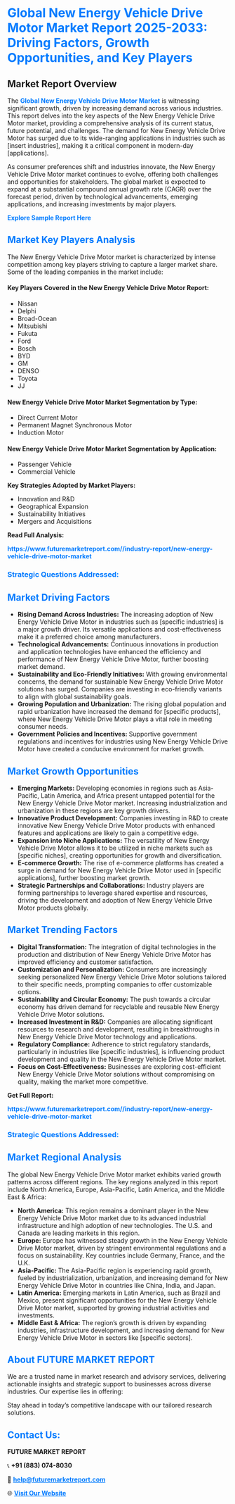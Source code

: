 <h1 style="color: #007BFF;">Global New Energy Vehicle Drive Motor Market Report 2025-2033: Driving Factors, Growth Opportunities, and Key Players</h1>

<section id="overview">
<h2>Market Report Overview</h2>
<p>The <a href="https://www.futuremarketreport.com//industry-report/new-energy-vehicle-drive-motor-market" style="color: #007BFF; text-decoration: none;"><strong>Global New Energy Vehicle Drive Motor Market</strong></a> is witnessing significant growth, driven by increasing demand across various industries. This report delves into the key aspects of the New Energy Vehicle Drive Motor market, providing a comprehensive analysis of its current status, future potential, and challenges. The demand for New Energy Vehicle Drive Motor has surged due to its wide-ranging applications in industries such as [insert industries], making it a critical component in modern-day [applications].</p>
<p>As consumer preferences shift and industries innovate, the New Energy Vehicle Drive Motor market continues to evolve, offering both challenges and opportunities for stakeholders. The global market is expected to expand at a substantial compound annual growth rate (CAGR) over the forecast period, driven by technological advancements, emerging applications, and increasing investments by major players.</p>
</section>

<section id="overview">
<p><a href="https://www.futuremarketreport.com//request-sample/reportId=88579" style="color: #007BFF; text-decoration: none;"><strong>Explore Sample Report Here</strong></a></p>
</section>

<section id="key-players">
<h2 style="color: #007BFF;">Market Key Players Analysis</h2>
<p>The New Energy Vehicle Drive Motor market is characterized by intense competition among key players striving to capture a larger market share. Some of the leading companies in the market include:</p>
<h4>Key Players Covered in the New Energy Vehicle Drive Motor Report:</h4>
<ul><li>Nissan</li><li>Delphi</li><li>Broad-Ocean</li><li>Mitsubishi</li><li>Fukuta</li><li>Ford</li><li>Bosch</li><li>BYD</li><li>GM</li><li>DENSO</li><li>Toyota</li><li>JJ</li></ul>
<h4>New Energy Vehicle Drive Motor Market Segmentation by Type:</h4>
<ul><li>Direct Current Motor</li><li>Permanent Magnet Synchronous Motor</li><li>Induction Motor</li></ul>

<h4>New Energy Vehicle Drive Motor Market Segmentation by Application:</h4>
<ul><li>Passenger Vehicle</li><li>Commercial Vehicle</li></ul>
<p><strong>Key Strategies Adopted by Market Players:</strong></p>
<ul>
<li>Innovation and R&D</li>
<li>Geographical Expansion</li>
<li>Sustainability Initiatives</li>
<li>Mergers and Acquisitions</li>
</ul>
</section>

<section>
<p><strong>Read Full Analysis: </strong></p><a href="https://www.futuremarketreport.com//industry-report/new-energy-vehicle-drive-motor-market" style="color: #007BFF; text-decoration: none;"><strong>https://www.futuremarketreport.com//industry-report/new-energy-vehicle-drive-motor-market</strong></a>
<h3 style="color: #007BFF;">Strategic Questions Addressed:</h3>
</section>

<section id="driving-factors">
<h2 style="color: #007BFF;">Market Driving Factors</h2>
<ul>
<li><strong>Rising Demand Across Industries:</strong> The increasing adoption of New Energy Vehicle Drive Motor in industries such as [specific industries] is a major growth driver. Its versatile applications and cost-effectiveness make it a preferred choice among manufacturers.</li>
<li><strong>Technological Advancements:</strong> Continuous innovations in production and application technologies have enhanced the efficiency and performance of New Energy Vehicle Drive Motor, further boosting market demand.</li>
<li><strong>Sustainability and Eco-Friendly Initiatives:</strong> With growing environmental concerns, the demand for sustainable New Energy Vehicle Drive Motor solutions has surged. Companies are investing in eco-friendly variants to align with global sustainability goals.</li>
<li><strong>Growing Population and Urbanization:</strong> The rising global population and rapid urbanization have increased the demand for [specific products], where New Energy Vehicle Drive Motor plays a vital role in meeting consumer needs.</li>
<li><strong>Government Policies and Incentives:</strong> Supportive government regulations and incentives for industries using New Energy Vehicle Drive Motor have created a conducive environment for market growth.</li>
</ul>
</section>

<section id="growth-opportunities">
<h2 style="color: #007BFF;">Market Growth Opportunities</h2>
<ul>
<li><strong>Emerging Markets:</strong> Developing economies in regions such as Asia-Pacific, Latin America, and Africa present untapped potential for the New Energy Vehicle Drive Motor market. Increasing industrialization and urbanization in these regions are key growth drivers.</li>
<li><strong>Innovative Product Development:</strong> Companies investing in R&D to create innovative New Energy Vehicle Drive Motor products with enhanced features and applications are likely to gain a competitive edge.</li>
<li><strong>Expansion into Niche Applications:</strong> The versatility of New Energy Vehicle Drive Motor allows it to be utilized in niche markets such as [specific niches], creating opportunities for growth and diversification.</li>
<li><strong>E-commerce Growth:</strong> The rise of e-commerce platforms has created a surge in demand for New Energy Vehicle Drive Motor used in [specific applications], further boosting market growth.</li>
<li><strong>Strategic Partnerships and Collaborations:</strong> Industry players are forming partnerships to leverage shared expertise and resources, driving the development and adoption of New Energy Vehicle Drive Motor products globally.</li>
</ul>
</section>

<section id="trending-factors">
<h2 style="color: #007BFF;">Market Trending Factors</h2>
<ul>
<li><strong>Digital Transformation:</strong> The integration of digital technologies in the production and distribution of New Energy Vehicle Drive Motor has improved efficiency and customer satisfaction.</li>
<li><strong>Customization and Personalization:</strong> Consumers are increasingly seeking personalized New Energy Vehicle Drive Motor solutions tailored to their specific needs, prompting companies to offer customizable options.</li>
<li><strong>Sustainability and Circular Economy:</strong> The push towards a circular economy has driven demand for recyclable and reusable New Energy Vehicle Drive Motor solutions.</li>
<li><strong>Increased Investment in R&D:</strong> Companies are allocating significant resources to research and development, resulting in breakthroughs in New Energy Vehicle Drive Motor technology and applications.</li>
<li><strong>Regulatory Compliance:</strong> Adherence to strict regulatory standards, particularly in industries like [specific industries], is influencing product development and quality in the New Energy Vehicle Drive Motor market.</li>
<li><strong>Focus on Cost-Effectiveness:</strong> Businesses are exploring cost-efficient New Energy Vehicle Drive Motor solutions without compromising on quality, making the market more competitive.</li>
</ul>
</section>

<section>
<p><strong>Get Full Report: </strong></p><a href="https://www.futuremarketreport.com//industry-report/new-energy-vehicle-drive-motor-market" style="color: #007BFF; text-decoration: none;"><strong>https://www.futuremarketreport.com//industry-report/new-energy-vehicle-drive-motor-market</strong></a>
<h3 style="color: #007BFF;">Strategic Questions Addressed:</h3>
</section>


<section id="regional-analysis">
<h2 style="color: #007BFF;">Market Regional Analysis</h2>
<p>The global New Energy Vehicle Drive Motor market exhibits varied growth patterns across different regions. The key regions analyzed in this report include North America, Europe, Asia-Pacific, Latin America, and the Middle East & Africa:</p>
<ul>
<li><strong>North America:</strong> This region remains a dominant player in the New Energy Vehicle Drive Motor market due to its advanced industrial infrastructure and high adoption of new technologies. The U.S. and Canada are leading markets in this region.</li>
<li><strong>Europe:</strong> Europe has witnessed steady growth in the New Energy Vehicle Drive Motor market, driven by stringent environmental regulations and a focus on sustainability. Key countries include Germany, France, and the U.K.</li>
<li><strong>Asia-Pacific:</strong> The Asia-Pacific region is experiencing rapid growth, fueled by industrialization, urbanization, and increasing demand for New Energy Vehicle Drive Motor in countries like China, India, and Japan.</li>
<li><strong>Latin America:</strong> Emerging markets in Latin America, such as Brazil and Mexico, present significant opportunities for the New Energy Vehicle Drive Motor market, supported by growing industrial activities and investments.</li>
<li><strong>Middle East & Africa:</strong> The region’s growth is driven by expanding industries, infrastructure development, and increasing demand for New Energy Vehicle Drive Motor in sectors like [specific sectors].</li>
</ul>
</section>

<footer>
<h2 style="color: #007BFF;">About FUTURE MARKET REPORT</h2>
<p>We are a trusted name in market research and advisory services, delivering actionable insights and strategic support to businesses across diverse industries. Our expertise lies in offering:</p>

<p>Stay ahead in today’s competitive landscape with our tailored research solutions.</p>

<h2 style="color: #007BFF;">Contact Us:</h2>
<p><strong>FUTURE MARKET REPORT</strong></p>
<p>📞 <strong>+91 (883) 074-8030</strong></p>
<p>📧 <strong><a href="mailto:help@futuremarketreport.com" style="color: #007BFF;">help@futuremarketreport.com</a></strong></p>
<p>🌐 <strong><a href="https://www.futuremarketreport.com/" style="color: #007BFF;">Visit Our Website</a></strong></p>
</footer>